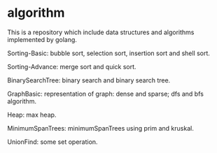 # algorithm
This is a repository which include data structures and algorithms implemented by golang.

Sorting-Basic: bubble sort, selection sort, insertion sort and shell sort.

Sorting-Advance: merge sort and quick sort.

BinarySearchTree: binary search and binary search tree.

GraphBasic: representation of graph: dense and sparse; dfs and bfs algorithm.

Heap: max heap.

MinimumSpanTrees: minimumSpanTrees using prim and kruskal.

UnionFind: some set operation.
